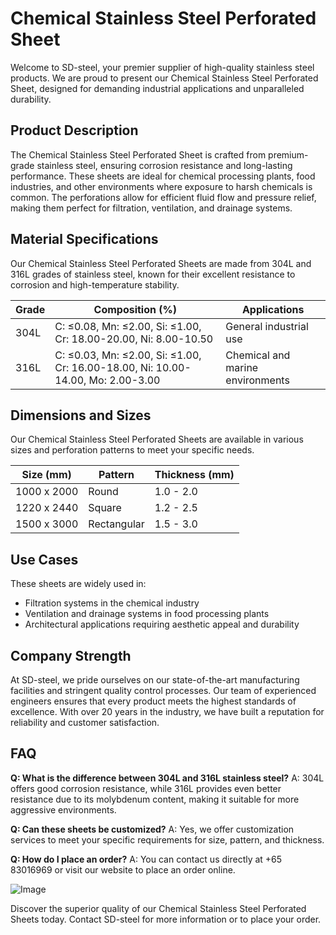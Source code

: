 # Chemical Stainless Steel Perforated Sheet

Welcome to SD-steel, your premier supplier of high-quality stainless steel products. We are proud to present our Chemical Stainless Steel Perforated Sheet, designed for demanding industrial applications and unparalleled durability.

## Product Description
The Chemical Stainless Steel Perforated Sheet is crafted from premium-grade stainless steel, ensuring corrosion resistance and long-lasting performance. These sheets are ideal for chemical processing plants, food industries, and other environments where exposure to harsh chemicals is common. The perforations allow for efficient fluid flow and pressure relief, making them perfect for filtration, ventilation, and drainage systems.

## Material Specifications
Our Chemical Stainless Steel Perforated Sheets are made from 304L and 316L grades of stainless steel, known for their excellent resistance to corrosion and high-temperature stability.

| Grade | Composition (%) | Applications |
|-------|-----------------|--------------|
| 304L  | C: ≤0.08, Mn: ≤2.00, Si: ≤1.00, Cr: 18.00-20.00, Ni: 8.00-10.50 | General industrial use |
| 316L  | C: ≤0.03, Mn: ≤2.00, Si: ≤1.00, Cr: 16.00-18.00, Ni: 10.00-14.00, Mo: 2.00-3.00 | Chemical and marine environments |

## Dimensions and Sizes
Our Chemical Stainless Steel Perforated Sheets are available in various sizes and perforation patterns to meet your specific needs.

| Size (mm) | Pattern | Thickness (mm) |
|-----------|---------|-----------------|
| 1000 x 2000 | Round | 1.0 - 2.0 |
| 1220 x 2440 | Square | 1.2 - 2.5 |
| 1500 x 3000 | Rectangular | 1.5 - 3.0 |

## Use Cases
These sheets are widely used in:
- Filtration systems in the chemical industry
- Ventilation and drainage systems in food processing plants
- Architectural applications requiring aesthetic appeal and durability

## Company Strength
At SD-steel, we pride ourselves on our state-of-the-art manufacturing facilities and stringent quality control processes. Our team of experienced engineers ensures that every product meets the highest standards of excellence. With over 20 years in the industry, we have built a reputation for reliability and customer satisfaction.

## FAQ
**Q: What is the difference between 304L and 316L stainless steel?**
A: 304L offers good corrosion resistance, while 316L provides even better resistance due to its molybdenum content, making it suitable for more aggressive environments.

**Q: Can these sheets be customized?**
A: Yes, we offer customization services to meet your specific requirements for size, pattern, and thickness.

**Q: How do I place an order?**
A: You can contact us directly at +65 83016969 or visit our website to place an order online.

![Image](https://github.com/user-attachments/assets/2567258e-e124-4816-932d-1809bd27ef0b)

Discover the superior quality of our Chemical Stainless Steel Perforated Sheets today. Contact SD-steel for more information or to place your order.